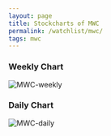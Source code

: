 ```yaml
---
layout: page
title: Stockcharts of MWC
permalink: /watchlist/mwc/
tags: mwc
---
```


### Weekly Chart
![MWC-weekly](http://www.marketwatch.com/kaavio.Webhost/charts/big.chart?nosettings=1&symb=MWC&uf=0&type=4&size=3&sid=10332536&style=1013&freq=2&time=12&ma=5&maval=50,200&lf=4&lf2=0&lf3=0&height=510&width=720&mocktick=1)

### Daily Chart
![MWC-daily](http://www.marketwatch.com/kaavio.Webhost/charts/big.chart?nosettings=1&symb=MWC&uf=7168&type=4&size=3&sid=10332536&style=1013&freq=1&time=8&ma=6&maval=20,50,200&lf=4&lf2=0&lf3=0&height=510&width=720&mocktick=1)
